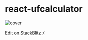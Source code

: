 # react-ufcalculator

![cover](https://user-images.githubusercontent.com/69688629/133347685-0c3feedb-0fcb-4be7-9b5e-74bffc0085a3.png)


[Edit on StackBlitz ⚡️](https://stackblitz.com/edit/react-ufcalculator)